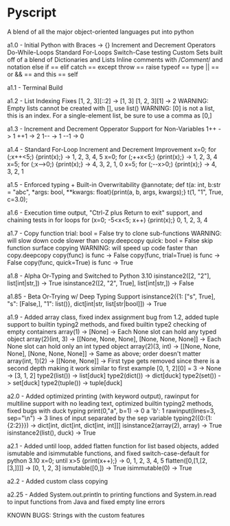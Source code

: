 # Pyscript
A blend of all the major object-oriented languages put into python


a1.0 - Initial
	Python with Braces -> {}
	Increment and Decrement Operators
	Do-While-Loops
	Standard For-Loops
	Switch-Case testing
	Custom Sets built off of a blend of Dictionaries and Lists
	Inline comments with /*Comment*/ and <!--Comment--> notation
	else if == elif
	catch == except
	throw == raise
	typeof == type
	|| == or
	&& == and
	this == self

a1.1 - Terminal Build

a1.2 - List Indexing Fixes
	[1, 2, 3][::2] -> [1, 3]
	[1, 2, 3][1] -> 2
	WARNING: Empty lists cannot be created with [], use list()
	WARNING: [0] is not a list, this is an index. For a single-element list, be sure to use a comma as [0,]

a1.3 - Increment and Decrement Opperator Support for Non-Variables
	1++ -> 1
	++1 -> 2
	1-- -> 1
	--1 -> 0

a1.4 - Standard For-Loop Increment and Decrement Improvement
	x=0; for (;x++<5;) {print(x);} -> 1, 2, 3, 4, 5
	x=0; for (;++x<5;) {print(x);} -> 1, 2, 3, 4
	x=5; for (;x-->0;) {print(x);} -> 4, 3, 2, 1, 0
	x=5; for (;--x>0;) {print(x);} -> 4, 3, 2, 1

a1.5 - Enforced typing + Built-in Overwritability
	@annotate; def t(a: int, b:str = "abc", *args: bool, **kwargs: float){print(a, b, args, kwargs);} t(1, "1", True, c=3.0);

a1.6 - Execution time output, "Ctrl-Z plus Return to exit" support, and chaining tests in for loops
	for (x=0; -5<x<5; x++) {print(x);} 0, 1, 2, 3, 4

a1.7 - Copy function
	trial: bool = False
		try to clone sub-functions
		WARNING: will slow down code slower than copy.deepcopy
	quick: bool = False
		skip function surface copying
		WARNING: will speed up code faster than copy.deepcopy
	copy(func) is func -> False
	copy(func, trial=True) is func -> False
	copy(func, quick=True) is func -> True

a1.8 - Alpha Or-Typing and Switched to Python 3.10
	isinstance2([2, "2"], list[int|str,]) -> True
	isinstance2([2, "2", True], list[int|str,]) -> False

a1.85 - Beta Or-Trying w/ Deep Typing Support
	isinstance2({1: ["s", True], "s": [False,], "1": list()}, dict[int|str, list[str|bool]]) -> True

a1.9 - Added array class, fixed index assignment bug from 1.2, added tuple support to builtin typing2 methods, and fixed builtin type2 checking of empty containers
	array(1) -> [None] -> Each None slot can hold any typed object
	array(2)(int, 3) -> [[None, None, None], [None, None, None]] -> Each None slot can hold only an int typed object
	array(2)(3, int) -> [[None, None, None], [None, None, None]] -> Same as above; order doesn't matter
	array(int, 1)(2) -> [[None, None]] -> First type gets removed since there is a second depth making it work similar to first example
	[0, 1, 2][0] = 3 -> None -> [3, 1, 2]
	type2(list()) -> list[duck]
	type2(dict()) -> dict[duck]
	type2(set()) -> set[duck]
	type2(tuple()) -> tuple[duck]

a2.0 - Added optimized printing (with keyword output), rawinput for multiline support with no leading text, optimized builtin typing2 methods, fixed bugs with duck typing
	print(0,"a", b=1) -> 0 a 'b': 1
	rawinput(lines=3, sep="\n") -> 3 lines of input separated by the sep variable
	typing2({0:{1:{2:2}}}) -> dict[int, dict[int, dict[int, int]]]
	isinstance2(array(2), array) -> True
	isinstance2(list(), duck) -> True

a2.1 - Added until loop, added flatten function for list based objects, added ismutable and isimmutable functions, and fixed switch-case-default for python 3.10
	x=0; until x>5 {print(x++);} -> 0, 1, 2, 3, 4, 5
	flatten([0,[1,[2,[3,]]]] -> [0, 1, 2, 3]
	ismutable([0,]) -> True
	isimmutable(0) -> True

a2.2 - Added custom class copying

a2.25 - Added System.out.println to printing functions and System.in.read to input functions from Java and fixed empty line errors

KNOWN BUGS:
	Strings with the custom features
